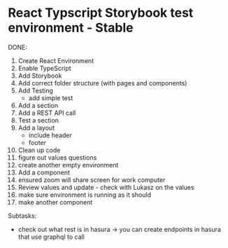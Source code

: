 # React Typscript Storybook test environment - Stable

DONE: 
1. Create React Environment
2. Enable TypeScript
3. Add Storybook
4. Add correct folder structure (with pages and components)
5. Add Testing
    * add simple test
6. Add a section 
7. Add a REST API call
8. Test a section 
9. Add a layout
    * include header
    * footer
10. Clean up code
11. figure out values questions
12. create another empty environment
13. Add a component
14. ensured zoom will share screen for work computer
15. Review values and update - check with Lukasz on the values
16. make sure environment is running as it should
17. make another component

Subtasks: 
* check out what rest is in hasura -> you can create endpoints in hasura that use graphql to call
